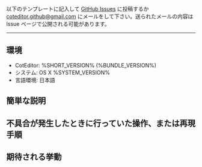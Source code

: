 
以下のテンプレートに記入して [GitHub Issues](https://github.com/coteditor/CotEditor/issues) に投稿するか <coteditor.github@gmail.com> にメールをして下さい。送られたメールの内容は Issue ページで公開される可能があります。

-----------------------------------------------

## 環境 

- CotEditor: %SHORT_VERSION% (%BUNDLE_VERSION%)
- システム: OS X %SYSTEM_VERSION%
- 言語環境: 日本語


## 簡単な説明

<!-- ここに記入 -->


## 不具合が発生したときに行っていた操作、または再現手順

<!-- ここに記入 -->


## 期待される挙動

<!-- ここに記入 -->
